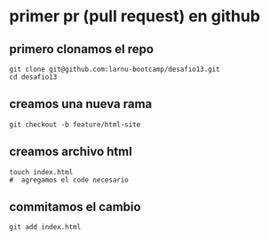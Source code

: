 # primer pr (pull request) en github

## primero clonamos el repo

```
git clone git@github.com:larnu-bootcamp/desafio13.git
cd desafio13
```

## creamos una nueva rama
```
git checkout -b feature/html-site
```

## creamos archivo html
```
touch index.html
#  agregamos el code necesario
```

## commitamos el cambio
```
git add index.html
```